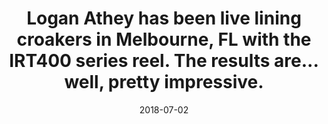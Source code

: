 ---
title: Logan Athey has been live lining croakers in Melbourne, FL with the IRT400 series reel. The results are... well, pretty impressive.
date: 2018-07-02
description: Logan Athey has been live lining croakers in Melbourne, FL with the IRT400 series reel. The results are... well, pretty impressive. 
thumb: /assets/images/photo-gallery/logan_athey.jpeg
image: /assets/images/photo-gallery/logan_athey.jpeg
angler-name: Logan Athey 

reel-type: spinning
reel-series: 400 

# location: Someplace, United States
# fish: Shark
# fish-length: 49 in.
# fish-weight: 78 lbs.
---